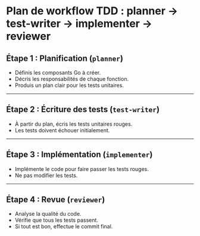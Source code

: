 # Plan de workflow TDD : planner → test-writer → implementer → reviewer

## Étape 1 : Planification (`planner`)
- Définis les composants Go à créer.
- Décris les responsabilités de chaque fonction.
- Produis un plan clair pour les tests unitaires.

---

## Étape 2 : Écriture des tests (`test-writer`)
- À partir du plan, écris les tests unitaires rouges.
- Les tests doivent échouer initialement.

---

## Étape 3 : Implémentation (`implementer`)
- Implémente le code pour faire passer les tests rouges.
- Ne pas modifier les tests.

---

## Étape 4 : Revue (`reviewer`)
- Analyse la qualité du code.
- Vérifie que tous les tests passent.
- Si tout est bon, effectue le commit final.
